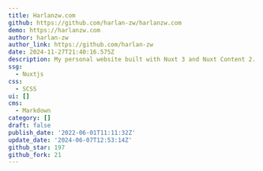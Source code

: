 ```yaml
---
title: Harlanzw.com
github: https://github.com/harlan-zw/harlanzw.com
demo: https://harlanzw.com
author: harlan-zw
author_link: https://github.com/harlan-zw
date: 2024-11-27T21:40:16.575Z
description: My personal website built with Nuxt 3 and Nuxt Content 2.
ssg:
  - Nuxtjs
css:
  - SCSS
ui: []
cms:
  - Markdown
category: []
draft: false
publish_date: '2022-06-01T11:11:32Z'
update_date: '2024-06-07T12:53:14Z'
github_star: 197
github_fork: 21
---
```

